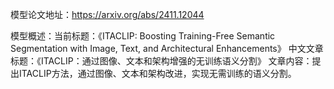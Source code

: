 模型论文地址：https://arxiv.org/abs/2411.12044

模型概述：当前标题：《ITACLIP: Boosting Training-Free Semantic Segmentation with Image, Text, and Architectural Enhancements》
中文文章标题：《ITACLIP：通过图像、文本和架构增强的无训练语义分割》
文章内容：提出ITACLIP方法，通过图像、文本和架构改进，实现无需训练的语义分割。
